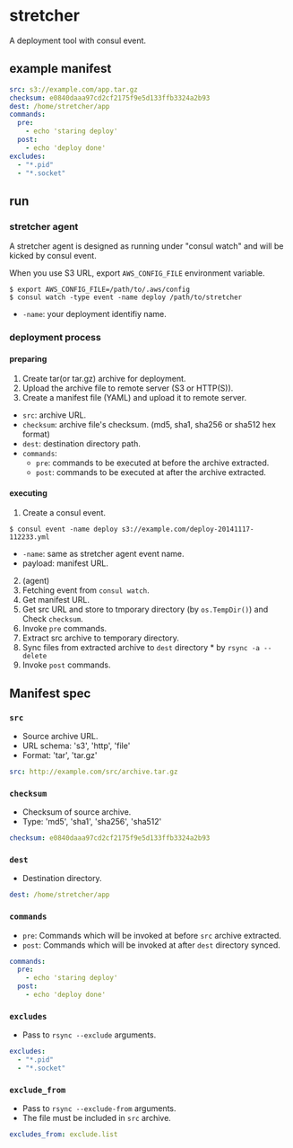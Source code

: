 stretcher
=========

A deployment tool with consul event.

## example manifest

```yml
src: s3://example.com/app.tar.gz
checksum: e0840daaa97cd2cf2175f9e5d133ffb3324a2b93
dest: /home/stretcher/app
commands:
  pre:
    - echo 'staring deploy'
  post:
    - echo 'deploy done'
excludes:
  - "*.pid"
  - "*.socket"
```

## run

### stretcher agent

A stretcher agent is designed as running under "consul watch" and will be kicked by consul event.

When you use S3 URL, export `AWS_CONFIG_FILE` environment variable.

```
$ export AWS_CONFIG_FILE=/path/to/.aws/config
$ consul watch -type event -name deploy /path/to/stretcher
```

* `-name`: your deployment identifiy name.

### deployment process

#### preparing

1. Create tar(or tar.gz) archive for deployment.
2. Upload the archive file to remote server (S3 or HTTP(S)).
3. Create a manifest file (YAML) and upload it to remote server.
  * `src`: archive URL.
  * `checksum`: archive file's checksum. (md5, sha1, sha256 or sha512 hex format)
  * `dest`: destination directory path.
  * `commands`:
    * `pre`: commands to be executed at before the archive extracted.
    * `post`: commands to be executed at after the archive extracted.

#### executing

1. Create a consul event.
```
$ consul event -name deploy s3://example.com/deploy-20141117-112233.yml
```
  * `-name`: same as stretcher agent event name.
  * payload: manifest URL.

2. (agent)
  1. Fetching event from `consul watch`.
  2. Get manifest URL.
  3. Get src URL and store to tmporary directory (by `os.TempDir()`) and Check `checksum`.
  4. Invoke `pre` commands.
  5. Extract src archive to temporary directory.
  6. Sync files from extracted archive to `dest` directory
    * by `rsync -a --delete`
  7. Invoke `post` commands.


## Manifest spec

### `src`

* Source archive URL.
* URL schema: 's3', 'http', 'file'
* Format: 'tar', 'tar.gz'

```yml
src: http://example.com/src/archive.tar.gz
```

### `checksum`

* Checksum of source archive.
* Type: 'md5', 'sha1', 'sha256', 'sha512'

```yml
checksum: e0840daaa97cd2cf2175f9e5d133ffb3324a2b93
```

### `dest`

* Destination directory.

```yml
dest: /home/stretcher/app
```

### `commands`

* `pre`: Commands which will be invoked at before `src` archive extracted.
* `post`: Commands which will be invoked at after `dest` directory synced.

```yml
commands:
  pre:
    - echo 'staring deploy'
  post:
    - echo 'deploy done'
```

### `excludes`

* Pass to `rsync --exclude` arguments.

```yml
excludes:
  - "*.pid"
  - "*.socket"
```

### `exclude_from`

* Pass to `rsync --exclude-from` arguments.
* The file must be included in `src` archive.

```yml
excludes_from: exclude.list
```

